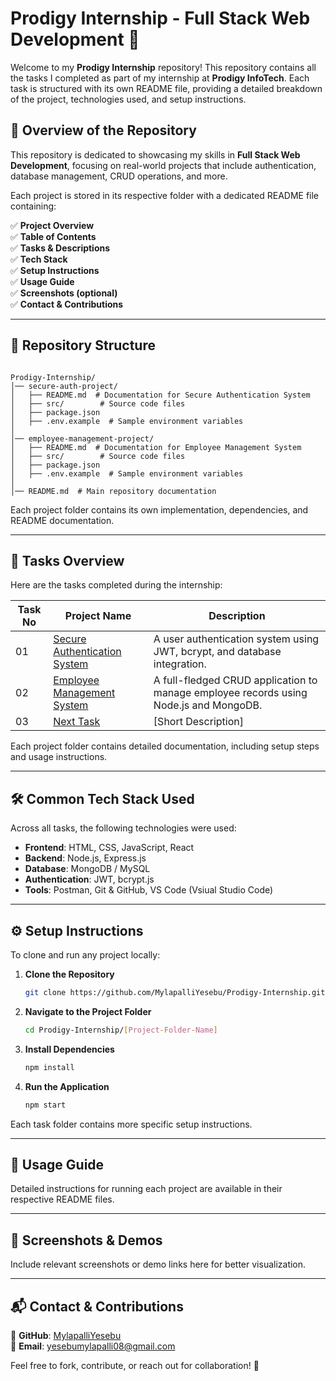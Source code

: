 # Prodigy Internship - Full Stack Web Development 🚀

Welcome to my **Prodigy Internship** repository! This repository contains all the tasks I completed as part of my internship at **Prodigy InfoTech**. Each task is structured with its own README file, providing a detailed breakdown of the project, technologies used, and setup instructions.

## 📌 Overview of the Repository

This repository is dedicated to showcasing my skills in **Full Stack Web Development**, focusing on real-world projects that include authentication, database management, CRUD operations, and more.

Each project is stored in its respective folder with a dedicated README file containing:

✅ **Project Overview**  
✅ **Table of Contents**  
✅ **Tasks & Descriptions**  
✅ **Tech Stack**  
✅ **Setup Instructions**  
✅ **Usage Guide**  
✅ **Screenshots (optional)**  
✅ **Contact & Contributions**  

---

## 📂 Repository Structure

```plaintext

Prodigy-Internship/
│── secure-auth-project/
│   ├── README.md  # Documentation for Secure Authentication System
│   ├── src/        # Source code files
│   ├── package.json
│   ├── .env.example  # Sample environment variables
│
│── employee-management-project/
│   ├── README.md  # Documentation for Employee Management System
│   ├── src/        # Source code files
│   ├── package.json
│   ├── .env.example  # Sample environment variables
│
│── README.md  # Main repository documentation
```

Each project folder contains its own implementation, dependencies, and README documentation.

---

## 📂 Tasks Overview

Here are the tasks completed during the internship:

| Task No | Project Name | Description |
|---------|-------------|-------------|
| 01 | [Secure Authentication System](./secure-auth-project/README.md) | A user authentication system using JWT, bcrypt, and database integration. |
| 02 | [Employee Management System](./employee-management-project/README.md) | A full-fledged CRUD application to manage employee records using Node.js and MongoDB. |
| 03 | [Next Task]() | [Short Description] |

Each project folder contains detailed documentation, including setup steps and usage instructions.

---

## 🛠 Common Tech Stack Used

Across all tasks, the following technologies were used:

- **Frontend**: HTML, CSS, JavaScript, React
- **Backend**: Node.js, Express.js
- **Database**: MongoDB / MySQL
- **Authentication**: JWT, bcrypt.js
- **Tools**: Postman, Git & GitHub, VS Code (Vsiual Studio Code)

---

## ⚙️ Setup Instructions

To clone and run any project locally:

1. **Clone the Repository**
   ```sh
   git clone https://github.com/MylapalliYesebu/Prodigy-Internship.git
   ```
2. **Navigate to the Project Folder**
   ```sh
   cd Prodigy-Internship/[Project-Folder-Name]
   ```
3. **Install Dependencies**
   ```sh
   npm install
   ```
4. **Run the Application**
   ```sh
   npm start
   ```

Each task folder contains more specific setup instructions.

---

## 🚀 Usage Guide

Detailed instructions for running each project are available in their respective README files.

---

## 📸 Screenshots & Demos

Include relevant screenshots or demo links here for better visualization.

---

## 📬 Contact & Contributions

🔗 **GitHub**: [MylapalliYesebu](https://github.com/MylapalliYesebu)  
📧 **Email**: yesebumylapalli08@gmail.com  

Feel free to fork, contribute, or reach out for collaboration! 🚀
